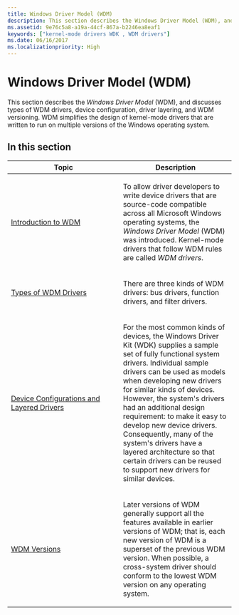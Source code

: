 ```yaml
---
title: Windows Driver Model (WDM)
description: This section describes the Windows Driver Model (WDM), and discusses types of WDM drivers, device configuration, driver layering, and WDM versioning.
ms.assetid: 9e76c5a8-a19a-44cf-867a-b2246ea8eaf1
keywords: ["kernel-mode drivers WDK , WDM drivers"]
ms.date: 06/16/2017
ms.localizationpriority: High
---
```


# Windows Driver Model (WDM)


This section describes the *Windows Driver Model* (WDM), and discusses types of WDM drivers, device configuration, driver layering, and WDM versioning. WDM simplifies the design of kernel-mode drivers that are written to run on multiple versions of the Windows operating system.




## In this section


<table>
<colgroup>
<col width="50%" />
<col width="50%" />
</colgroup>
<thead>
<tr class="header">
<th>Topic</th>
<th>Description</th>
</tr>
</thead>
<tbody>
<tr class="odd">
<td><p><a href="introduction-to-wdm.md" data-raw-source="[Introduction to WDM](introduction-to-wdm.md)">Introduction to WDM</a></p></td>
<td><p>To allow driver developers to write device drivers that are source-code compatible across all Microsoft Windows operating systems, the <em>Windows Driver Model</em> (WDM) was introduced. Kernel-mode drivers that follow WDM rules are called <em>WDM drivers</em>.</p></td>
</tr>
<tr class="even">
<td><p><a href="types-of-wdm-drivers.md" data-raw-source="[Types of WDM Drivers](types-of-wdm-drivers.md)">Types of WDM Drivers</a></p></td>
<td><p>There are three kinds of WDM drivers: bus drivers, function drivers, and filter drivers.</p></td>
</tr>
<tr class="odd">
<td><p><a href="device-configurations-and-layered-drivers.md" data-raw-source="[Device Configurations and Layered Drivers](device-configurations-and-layered-drivers.md)">Device Configurations and Layered Drivers</a></p></td>
<td><p>For the most common kinds of devices, the Windows Driver Kit (WDK) supplies a sample set of fully functional system drivers. Individual sample drivers can be used as models when developing new drivers for similar kinds of devices. However, the system's drivers had an additional design requirement: to make it easy to develop new device drivers. Consequently, many of the system's drivers have a layered architecture so that certain drivers can be reused to support new drivers for similar devices.</p></td>
</tr>
<tr class="even">
<td><p><a href="wdm-versions.md" data-raw-source="[WDM Versions](wdm-versions.md)">WDM Versions</a></p></td>
<td><p>Later versions of WDM generally support all the features available in earlier versions of WDM; that is, each new version of WDM is a superset of the previous WDM version. When possible, a cross-system driver should conform to the lowest WDM version on any operating system.</p></td>
</tr>
</tbody>
</table>

 

 

 




